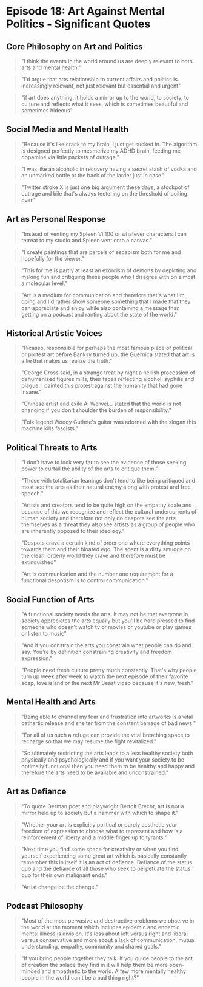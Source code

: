 # Episode 18: Art Against Mental Politics - Significant Quotes

## Core Philosophy on Art and Politics

> "I think the events in the world around us are deeply relevant to both arts and mental health."

> "I'd argue that arts relationship to current affairs and politics is increasingly relevant, not just relevant but essential and urgent"

> "if art does anything, it holds a mirror up to the world, to society, to culture and reflects what it sees, which is sometimes beautiful and sometimes hideous"

## Social Media and Mental Health

> "Because it's like crack to my brain, I just get sucked in. The algorithm is designed perfectly to mesmerize my ADHD brain, feeding me dopamine via little packets of outrage."

> "I was like an alcoholic in recovery having a secret stash of vodka and an unmarked bottle at the back of the larder just in case."

> "Twitter stroke X is just one big argument these days, a stockpot of outrage and bile that's always teetering on the threshold of boiling over."

## Art as Personal Response

> "Instead of venting my Spleen Vi 100 or whatever characters I can retreat to my studio and Spleen vent onto a canvas."

> "I create paintings that are parcels of escapism both for me and hopefully for the viewer."

> "This for me is partly at least an exorcism of demons by depicting and making fun and critiquing these people who I disagree with on almost a molecular level."

> "Art is a medium for communication and therefore that's what I'm doing and I'd rather show someone something that I made that they can appreciate and enjoy while also containing a message than getting on a podcast and ranting about the state of the world."

## Historical Artistic Voices

> "Picasso, responsible for perhaps the most famous piece of political or protest art before Banksy turned up, the Guernica stated that art is a lie that makes us realize the truth."

> "George Gross said, in a strange treat by night a hellish procession of dehumanized figures mills, their faces reflecting alcohol, syphilis and plague. I painted this protest against the humanity that had gone insane."

> "Chinese artist and exile Ai Weiwei... stated that the world is not changing if you don't shoulder the burden of responsibility."

> "Folk legend Woody Guthrie's guitar was adorned with the slogan this machine kills fascists."

## Political Threats to Arts

> "I don't have to look very far to see the evidence of those seeking power to curtail the ability of the arts to critique them."

> "Those with totalitarian leanings don't tend to like being critiqued and most see the arts as their natural enemy along with protest and free speech."

> "Artists and creators tend to be quite high on the empathy scale and because of this we recognize and reflect the cultural undercurrents of human society and therefore not only do despots see the arts themselves as a threat they also see artists as a group of people who are inherently opposed to their ideology."

> "Despots crave a certain kind of order one where everything points towards them and their bloated ego. The scent is a dirty smudge on the clean, orderly world they crave and therefore must be extinguished"

> "Art is communication and the number one requirement for a functional despotism is to control communication."

## Social Function of Arts

> "A functional society needs the arts. It may not be that everyone in society appreciates the arts equally but you'll be hard pressed to find someone who doesn't watch tv or movies or youtube or play games or listen to music"

> "And if you constrain the arts you constrain what people can do and say. You're by definition constraining creativity and freedom expression."

> "People need fresh culture pretty much constantly. That's why people turn up week after week to watch the next episode of their favorite soap, love island or the next Mr Beast video because it's new, fresh."

## Mental Health and Arts

> "Being able to channel my fear and frustration into artworks is a vital cathartic release and shelter from the constant barrage of bad news."

> "For all of us such a refuge can provide the vital breathing space to recharge so that we may resume the fight revitalized."

> "So ultimately restricting the arts leads to a less healthy society both physically and psychologically and if you want your society to be optimally functional then you need them to be healthy and happy and therefore the arts need to be available and unconstrained."

## Art as Defiance

> "To quote German poet and playwright Bertolt Brecht, art is not a mirror held up to society but a hammer with which to shape it."

> "Whether your art is explicitly political or purely aesthetic your freedom of expression to choose what to represent and how is a reinforcement of liberty and a middle finger up to tyrants."

> "Next time you find some space for creativity or when you find yourself experiencing some great art which is basically constantly remember this in itself it is an act of defiance. Defiance of the status quo and the defiance of all those who seek to perpetuate the status quo for their own malignant ends."

> "Artist change be the change."

## Podcast Philosophy

> "Most of the most pervasive and destructive problems we observe in the world at the moment which includes epidemic and endemic mental illness is division. It's less about left versus right and liberal versus conservative and more about a lack of communication, mutual understanding, empathy, community and shared goals."

> "If you bring people together they talk. If you guide people to the act of creation the solace they find in it will help them be more open-minded and empathetic to the world. A few more mentally healthy people in the world can't be a bad thing right?"
